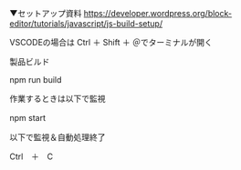▼セットアップ資料
https://developer.wordpress.org/block-editor/tutorials/javascript/js-build-setup/

VSCODEの場合は Ctrl ＋ Shift ＋ ＠でターミナルが開く

製品ビルド

npm run build 

作業するときは以下で監視

npm start　

以下で監視＆自動処理終了

Ctrl　＋　C